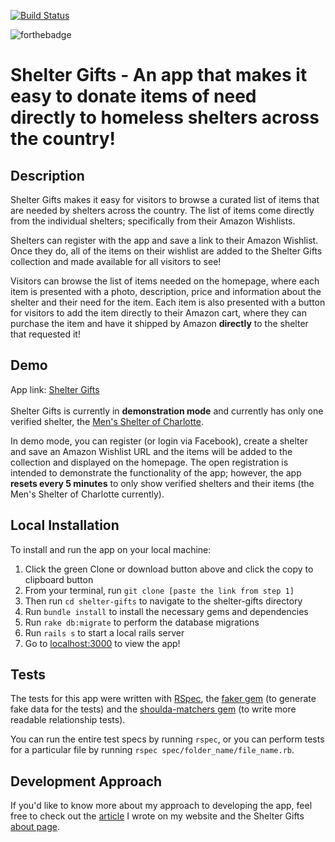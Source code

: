 [![Build Status](https://travis-ci.com/anthonygharvey/shelter-gifts.svg?branch=master)](https://travis-ci.com/anthonygharvey/shelter-gifts)

![forthebadge](https://forthebadge.com/images/badges/made-with-ruby.svg "Made With Ruby")

# Shelter Gifts - An app that makes it easy to donate items of need directly to homeless shelters across the country!

## Description
Shelter Gifts makes it easy for visitors to browse a curated list of items that are needed by shelters across the country.  The list of items come directly from the individual shelters; specifically from their Amazon Wishlists.

Shelters can register with the app and save a link to their Amazon Wishlist.  Once they do, all of the items on their wishlist are added to the Shelter Gifts collection and made available for all visitors to see!

Visitors can browse the list of items needed on the homepage, where each item is presented with a photo, description, price and information about the shelter and their need for the item.  Each item is also presented with a button for visitors to add the item directly to their Amazon cart, where they can purchase the item and have it shipped by Amazon **directly** to the shelter that requested it!

## Demo
App link: <a href="https://shelter-gifts.herokuapp.com/" target="_blank">Shelter Gifts</a><br><br>
Shelter Gifts is currently in **demonstration mode** and currently has only one verified shelter, the <a href="https://www.mensshelterofcharlotte.org/" target="_blank">Men's Shelter of Charlotte</a>.  

In demo mode, you can register (or login via Facebook), create a shelter and save an Amazon Wishlist URL and the items will be added to the collection and displayed on the homepage.  The open registration is intended to demonstrate the functionality of the app; however, the app **resets every 5 minutes** to only show verified shelters and their items (the Men's Shelter of Charlotte currently).

## Local Installation
To install and run the app on your local machine:
1. Click the green Clone or download button above and click the copy to clipboard button
2. From your terminal, run `git clone [paste the link from step 1]`
3. Then run `cd shelter-gifts` to navigate to the shelter-gifts directory
4. Run `bundle install` to install the necessary gems and dependencies
5. Run `rake db:migrate` to perform the database migrations
6. Run `rails s` to start a local rails server
7. Go to <a href="localhost:3000" target="_blank">localhost:3000</a> to view the app!

## Tests
The tests for this app were written with <a href="http://rspec.info/" target="_blank">RSpec</a>, the <a href="https://github.com/stympy/faker" target="_blank">faker gem</a> (to generate fake data for the tests) and the <a href="https://github.com/thoughtbot/shoulda-matchers" target="_blank">shoulda-matchers gem</a> (to write more readable relationship tests).

You can run the entire test specs by running `rspec`, or you can perform tests for a particular file by running `rspec spec/folder_name/file_name.rb`.

## Development Approach
If you'd like to know more about my approach to developing the app, feel free to check out the <a href="https://anthonygharvey.com/projects/shelter_gifts" target="_blank">article</a> I wrote on my website and the Shelter Gifts <a href="https://shelter-gifts.herokuapp.com/about" target="_blank">about page</a>.
